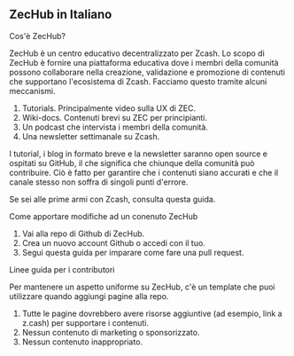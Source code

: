 ## ZecHub in Italiano

Cos'è ZecHub?

ZecHub è un centro educativo decentralizzato per Zcash. Lo scopo di ZecHub è fornire una piattaforma educativa dove i membri della comunità possono collaborare nella creazione, validazione e promozione di contenuti che supportano l'ecosistema di Zcash. Facciamo questo tramite alcuni meccanismi.

1. Tutorials. Principalmente video sulla UX di ZEC.
2. Wiki-docs. Contenuti brevi su ZEC per principianti.
3. Un podcast che intervista i membri della comunità.
4. Una newsletter settimanale su Zcash.

I tutorial, i blog in formato breve e la newsletter saranno open source e ospitati su GitHub, il che significa che chiunque della comunità può contribuire. Ciò è fatto per garantire che i contenuti siano accurati e che il canale stesso non soffra di singoli punti d'errore.

Se sei alle prime armi con Zcash, consulta questa guida.

Come apportare modifiche ad un conenuto ZecHub

1. Vai alla repo di Github di ZecHub.
2. Crea un nuovo account Github o accedi con il tuo.
2. Segui questa guida per imparare come fare una pull request.

Linee guida per i contributori

Per mantenere un aspetto uniforme su ZecHub, c'è un template che puoi utilizzare quando aggiungi pagine alla repo.

1. Tutte le pagine dovrebbero avere risorse aggiuntive (ad esempio, link a z.cash) per supportare i contenuti.
2. Nessun contenuto di marketing o sponsorizzato.
2. Nessun contenuto inappropriato.